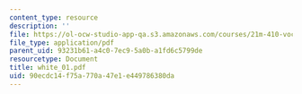 ```yaml
---
content_type: resource
description: ''
file: https://ol-ocw-studio-app-qa.s3.amazonaws.com/courses/21m-410-vocal-repertoire-and-performance-african-american-composers-spring-2005/90ecdc14f75a770a47e1e449786380da_white_01.pdf
file_type: application/pdf
parent_uid: 93231b61-a4c0-7ec9-5a0b-a1fd6c5799de
resourcetype: Document
title: white_01.pdf
uid: 90ecdc14-f75a-770a-47e1-e449786380da
---
```

